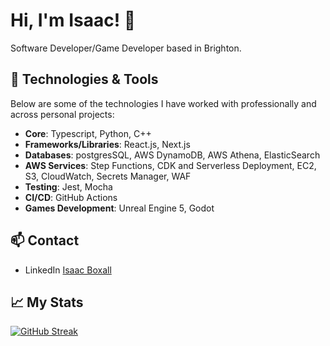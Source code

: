 # Hi, I'm Isaac! 👋

Software Developer/Game Developer based in Brighton. 

## 🔧 Technologies & Tools 

Below are some of the technologies I have worked with professionally and across personal projects:

- **Core**: Typescript, Python, C++
- **Frameworks/Libraries**: React.js, Next.js
- **Databases**: postgresSQL, AWS DynamoDB, AWS Athena, ElasticSearch
- **AWS Services**: Step Functions, CDK and Serverless Deployment, EC2, S3, CloudWatch, Secrets Manager, WAF
- **Testing**: Jest, Mocha
- **CI/CD**: GitHub Actions
- **Games Development**: Unreal Engine 5, Godot

## 📫 Contact

- LinkedIn [Isaac Boxall](https://www.linkedin.com/in/isaac-boxall-310788138/)

## 📈 My Stats

[![GitHub Streak](http://github-readme-streak-stats.herokuapp.com?user=Isaacboxall1&theme=github-dark&hide_border=true)](https://git.io/streak-stats)
